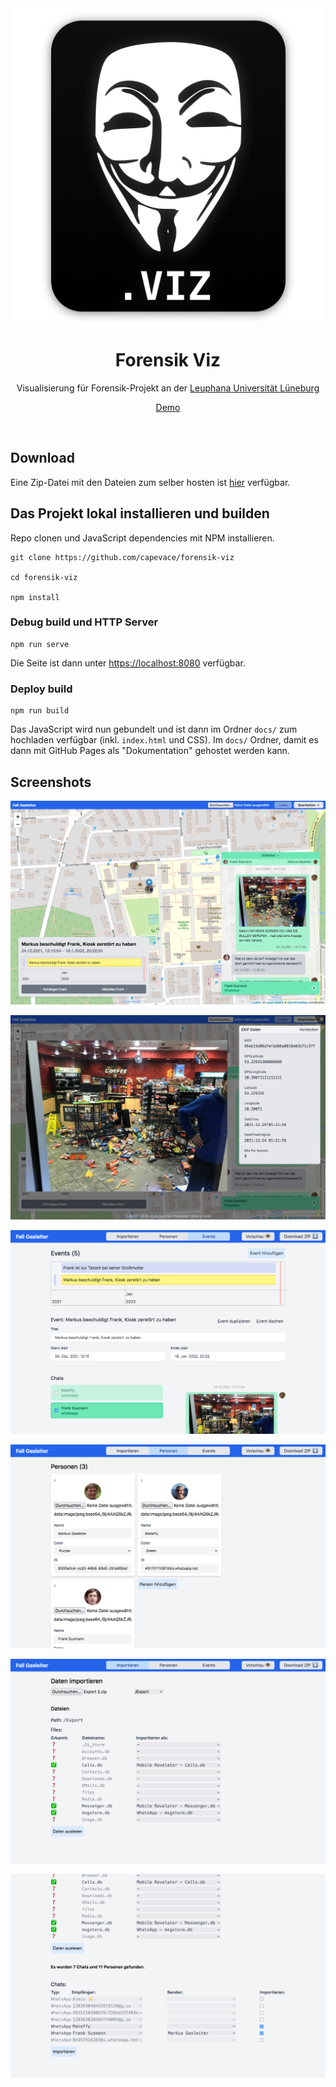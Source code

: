<div align="center">
	<a href="https://mateffy.me/mission-control-project">
		<img src="resources/FileIcon.png">
	</a>
	<h1>Forensik Viz</h1>
	<p>
		Visualisierung für Forensik-Projekt an der <a href="https://leuphana.de">Leuphana Universität Lüneburg</a>
	</p>
	<p>
		<a href="https://forensik.mateffy.me" target="_blank">Demo</a>
	</p>
</div>

<br>

## Download

Eine Zip-Datei mit den Dateien zum selber hosten ist [hier](https://github.com/Capevace/forensik-viz/releases/latest) verfügbar.


## Das Projekt lokal installieren und builden
Repo clonen und JavaScript dependencies mit NPM installieren.

```
git clone https://github.com/capevace/forensik-viz

cd forensik-viz

npm install
```

### Debug build und HTTP Server
```
npm run serve
```

Die Seite ist dann unter [https://localhost:8080](https://localhost:8080) verfügbar.

### Deploy build
```
npm run build
```

Das JavaScript wird nun gebundelt und ist dann im Ordner `docs/` zum hochladen verfügbar (inkl. `index.html` und CSS).
Im `docs/` Ordner, damit es dann mit GitHub Pages als "Dokumentation" gehostet werden kann. 

## Screenshots

![](resources/screenshot-map.png)

![](resources/screenshot-image.png)

![](resources/screenshot-events-2.png)

![](resources/screenshot-people.png)

![](resources/screenshot-import-3.png)

![](resources/screenshot-import-4.png)
